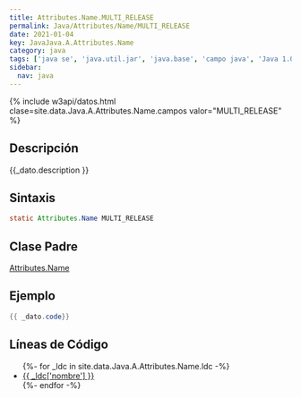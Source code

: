 ```yaml
---
title: Attributes.Name.MULTI_RELEASE
permalink: Java/Attributes/Name/MULTI_RELEASE
date: 2021-01-04
key: JavaJava.A.Attributes.Name
category: java
tags: ['java se', 'java.util.jar', 'java.base', 'campo java', 'Java 1.0']
sidebar: 
  nav: java
---
```


{% include w3api/datos.html clase=site.data.Java.A.Attributes.Name.campos valor="MULTI_RELEASE" %}

## Descripción
{{_dato.description }}

## Sintaxis
~~~java
static Attributes.Name MULTI_RELEASE
~~~

## Clase Padre
[Attributes.Name](/Java/Attributes/Name/)

## Ejemplo
~~~java
{{ _dato.code}}
~~~

## Líneas de Código
<ul>
{%- for _ldc in site.data.Java.A.Attributes.Name.ldc -%}
   <li>
       <a href="{{_ldc['url'] }}">{{ _ldc['nombre'] }}</a>
   </li>
{%- endfor -%}
</ul>
